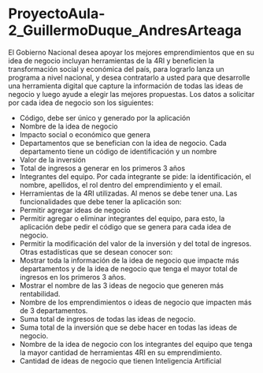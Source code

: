 # ProyectoAula-2_GuillermoDuque_AndresArteaga

El Gobierno Nacional desea apoyar los mejores emprendimientos que en su idea de negocio
incluyan herramientas de la 4RI y beneficien la transformación social y económica del país, para
lograrlo lanza un programa a nivel nacional, y desea contratarlo a usted para que desarrolle una
herramienta digital que capture la información de todas las ideas de negocio y luego ayude a elegir
las mejores propuestas.
Los datos a solicitar por cada idea de negocio son los siguientes:
- Código, debe ser único y generado por la aplicación
- Nombre de la idea de negocio
- Impacto social o económico que genera
- Departamentos que se benefician con la idea de negocio. Cada departamento tiene un
código de identificación y un nombre
- Valor de la inversión
- Total de ingresos a generar en los primeros 3 años
- Integrantes del equipo. Por cada integrante se pide: la identificación, el nombre, apellidos,
el rol dentro del emprendimiento y el email.
- Herramientas de la 4RI utilizadas. Al menos se debe tener una.
Las funcionalidades que debe tener la aplicación son:
- Permitir agregar ideas de negocio
- Permitir agregar o eliminar integrantes del equipo, para esto, la aplicación debe pedir el
código que se genera para cada idea de negocio.
- Permitir la modificación del valor de la inversión y del total de ingresos.
Otras estadísticas que se desean conocer son:
- Mostrar toda la información de la idea de negocio que impacte más departamentos y de la
idea de negocio que tenga el mayor total de ingresos en los primeros 3 años.
- Mostrar el nombre de las 3 ideas de negocio que generen más rentabilidad.
- Nombre de los emprendimientos o ideas de negocio que impacten más de 3 departamentos.
- Suma total de ingresos de todas las ideas de negocio.
- Suma total de la inversión que se debe hacer en todas las ideas de negocio.
- Nombre de la idea de negocio con los integrantes del equipo que tenga la mayor cantidad
de herramientas 4RI en su emprendimiento.
- Cantidad de ideas de negocio que tienen Inteligencia Artificial
